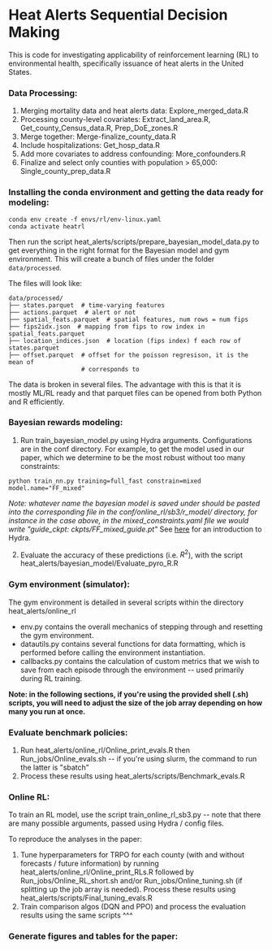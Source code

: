 # Heat Alerts Sequential Decision Making 

This is code for investigating applicability of reinforcement learning (RL) to environmental health, specifically issuance of heat alerts in the United States.

### Data Processing:
1. Merging mortality data and heat alerts data: Explore_merged_data.R
2. Processing county-level covariates: Extract_land_area.R, Get_county_Census_data.R, Prep_DoE_zones.R
3. Merge together: Merge-finalize_county_data.R
4. Include hospitalizations: Get_hosp_data.R
5. Add more covariates to address confounding: More_confounders.R
6. Finalize and select only counties with population > 65,000: Single_county_prep_data.R

### Installing the conda environment and getting the data ready for modeling:
```
conda env create -f envs/rl/env-linux.yaml
conda activate heatrl
```
Then run the script heat_alerts/scripts/prepare_bayesian_model_data.py to get everything in the right format for the Bayesian model and gym environment. This will create a bunch of files under the folder `data/processed`. 

The files will look like:

```
data/processed/
├── states.parquet  # time-varying features
├── actions.parquet  # alert or not
├── spatial_feats.parquet  # spatial features, num rows = num fips
├── fips2idx.json  # mapping from fips to row index in spatial_feats.parquet
├── location_indices.json  # location (fips index) f each row of states.parquet
├── offset.parquet  # offset for the poisson regresison, it is the mean of 
                    # corresponds to
```
The data is broken in several files. The advantage with this is that it is mostly ML/RL ready and that parquet files can be opened from both Python and R efficiently.

### Bayesian rewards modeling:
1. Run train_bayesian_model.py using Hydra arguments. Configurations are in the conf directory. For example, to get the model used in our paper, which we determine to be the most robust without too many constraints:
```
python train_nn.py training=full_fast constrain=mixed model.name="FF_mixed"
```
*Note: whatever name the bayesian model is saved under should be pasted into the corresponding file in the conf/online_rl/sb3/r_model/ directory, for instance in the case above, in the mixed_constraints.yaml file we would write "guide_ckpt: ckpts/FF_mixed_guide.pt"*
See [here](https://hydra.cc/docs/intro/) for an introduction to Hydra. <br>

2. Evaluate the accuracy of these predictions (i.e. $R^2$),  with the script heat_alerts/bayesian_model/Evaluate_pyro_R.R

### Gym environment (simulator):

The gym environment is detailed in several scripts within the directory heat_alerts/online_rl
 * env.py contains the overall mechanics of stepping through and resetting the gym environment.
 * datautils.py contains several functions for data formatting, which is performed before calling the environment instantiation.
 * callbacks.py contains the calculation of custom metrics that we wish to save from each episode through the environment -- used primarily during RL training.

**Note: in the following sections, if you're using the provided shell (.sh) scripts, you will need to adjust the size of the job array depending on how many you run at once.**

### Evaluate benchmark policies:

1. Run heat_alerts/online_rl/Online_print_evals.R then Run_jobs/Online_evals.sh -- if you're using slurm, the command to run the latter is "sbatch"
2. Process these results using heat_alerts/scripts/Benchmark_evals.R

### Online RL:
To train an RL model, use the script train_online_rl_sb3.py -- note that there are many possible arguments, passed using Hydra / config files.

To reproduce the analyses in the paper: 

1. Tune hyperparameters for TRPO for each county (with and without forecasts / future information) by running heat_alerts/online_rl/Online_print_RLs.R followed by Run_jobs/Online_RL_short.sh and/or Run_jobs/Online_tuning.sh (if splitting up the job array is needed). Process these results using heat_alerts/scripts/Final_tuning_evals.R
2. Train comparison algos (DQN and PPO) and process the evaluation results using the same scripts ^^^

### Generate figures and tables for the paper:



